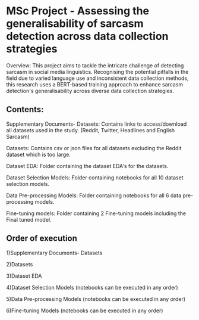 
# MSc Project - Assessing the generalisability of sarcasm detection across data collection strategies

Overview:
This project aims to tackle the intricate challenge of detecting sarcasm in social media linguistics. Recognising the potential pitfalls in the field due to varied language use and inconsistent data collection methods, this research uses a BERT-based training approach to enhance sarcasm detection's generalisability across diverse data collection strategies.

## Contents:
Supplementary Documents- Datasets: Contains links to access/download all datasets used in the study. (Reddit, Twitter, Headlines and English Sarcasm)

Datasets: Contains csv or json files for all datasets excluding the Reddit dataset which is too large.

Dataset EDA: Folder containing the dataset EDA's for the datasets.

Dataset Selection Models: Folder containing notebooks for all 10 dataset selection models.

Data Pre-processing Models: Folder containing notebooks for all 6 data pre-processing models.

Fine-tuning models: Folder containing 2 Fine-tuning models including the Final tuned model.

## Order of execution

1)Supplementary Documents- Datasets

2)Datasets

3)Dataset EDA

4)Dataset Selection Models (notebooks can be executed in any order)

5)Data Pre-processing Models (notebooks can be executed in any order)

6)Fine-tuning Models (notebooks can be executed in any order)